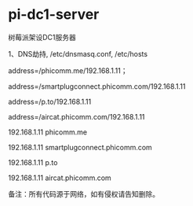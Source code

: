 # pi-dc1-server
树莓派架设DC1服务器

1、DNS劫持, /etc/dnsmasq.conf, /etc/hosts

address=/phicomm.me/192.168.1.11；

address=/smartplugconnect.phicomm.com/192.168.1.11

address=/p.to/192.168.1.11

address=/aircat.phicomm.com/192.168.1.11

192.168.1.11 phicomm.me

192.168.1.11 smartplugconnect.phicomm.com

192.168.1.11 p.to

192.168.1.11 aircat.phicomm.com




































备注：所有代码源于网络，如有侵权请告知删除。
